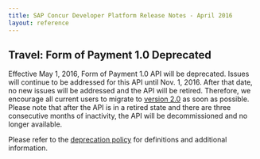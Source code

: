```yaml
---
title: SAP Concur Developer Platform Release Notes - April 2016
layout: reference
---
```


## Travel: Form of Payment 1.0 Deprecated

Effective May 1, 2016, Form of Payment 1.0 API will be deprecated. Issues will continue to be addressed for this API until Nov. 1, 2016. After that date, no new issues will be addressed and the API will be retired. Therefore, we encourage all current users to migrate to [version 2.0](/api-reference/travel-profile/02-form-payment-resource.html) as soon as possible. Please note that after the API is in a retired state and there are three consecutive months of inactivity, the API will be decommissioned and no longer available.

Please refer to the [deprecation policy](/tools-support/reference/deprecation-policy.html) for definitions and additional information.

